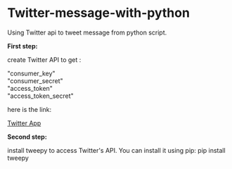 # Twitter-message-with-python

Using Twitter api to tweet message from python script.

**First step:**

create Twitter API to get :

"consumer_key"         
"consumer_secret"     
"access_token"         
"access_token_secret"  

here is the link:

[Twitter App](https://apps.twitter.com/)

**Second step:**

install tweepy to access Twitter's API. You can install it using pip: pip install tweepy



